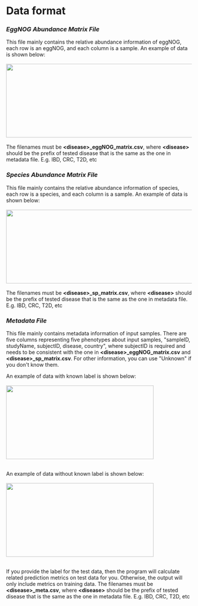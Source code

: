# Data format

### ***EggNOG Abundance Matrix File*** <a name="eggNOG_File"/>
This file mainly contains the relative abundance information of eggNOG, each row is an eggNOG, and each column is a sample.
An example of data is shown below:  
<br />
<img src="https://github.com/liaoherui/GDmicro/blob/main/Images/eggNOG.png" width = "600" height = "200" >  
<br />
The filenames must be **\<disease\>_eggNOG_matrix.csv**, where **\<disease\>** should be the prefix of tested disease that is the same as the one in metadata file. E.g. IBD, CRC, T2D, etc

### ***Species Abundance Matrix File*** <a name="sp_File"/>
This file mainly contains the relative abundance information of species, each row is a species, and each column is a sample.
An example of data is shown below:  
<br />
<img src="https://github.com/liaoherui/GDmicro/blob/main/Images/species.png" width = "600" height = "200" >  
<br />
The filenames must be **\<disease\>_sp_matrix.csv**, where **\<disease\>** should be the prefix of tested disease that is the same as the one in metadata file. E.g. IBD, CRC, T2D, etc

### ***Metadata File*** <a name="metadata_File"/>
This file mainly contains metadata information of input samples. There are five columns representing five phenotypes about input samples, "sampleID, studyName, subjectID, disease, country", where subjectID is required and needs to be consistent with the one in **\<disease\>_eggNOG_matrix.csv** and **\<disease\>_sp_matrix.csv**. For other information, you can use "Unknown" if you don't know them.

An example of data with known label is shown below:  
<br />
<img src="https://github.com/liaoherui/GDmicro/blob/main/Images/meta_with_label.png" width = "400" height = "200" >  
<br />

An example of data without known label is shown below:  
<br />
<img src="https://github.com/liaoherui/GDmicro/blob/main/Images/meta_no_label.png" width = "400" height = "200" >  
<br />

If you provide the label for the test data, then the program will calculate related prediction metrics on test data for you. Otherwise, the output will only include metrics on training data. The filenames must be **\<disease\>_meta.csv**, where **\<disease\>** should be the prefix of tested disease that is the same as the one in metadata file. E.g. IBD, CRC, T2D, etc

